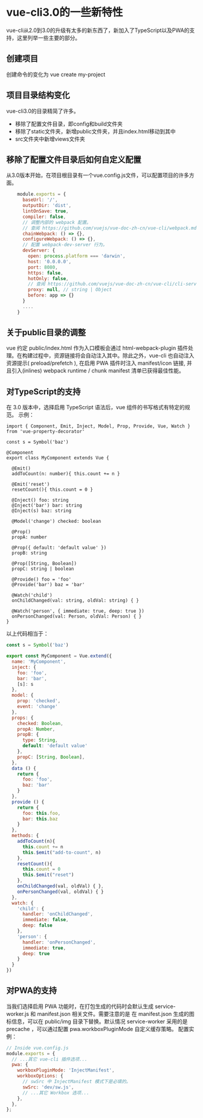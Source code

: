 # vue-cli3.0的一些新特性
vue-cli从2.0到3.0的升级有太多的新东西了，新加入了TypeScript以及PWA的支持，这里列举一些主要的部分。
## 创建项目
创建命令的变化为 vue create my-project
## 项目目录结构变化
vue-cli3.0的目录精简了许多。
- 移除了配置文件目录，即config和build文件夹
- 移除了static文件夹，新增public文件夹，并且index.html移动到其中
- src文件夹中新增views文件夹
## 移除了配置文件目录后如何自定义配置
从3.0版本开始，在项目根目录有一个vue.config.js文件，可以配置项目的许多方面。
```javascript
	module.exports = {
	  baseUrl: '/',
	  outputDir: 'dist',
	  lintOnSave: true,
	  compiler: false,
	  // 调整内部的 webpack 配置。
	  // 查阅 https://github.com/vuejs/vue-doc-zh-cn/vue-cli/webpack.md
	  chainWebpack: () => {},
	  configureWebpack: () => {},
	  // 配置 webpack-dev-server 行为。
	  devServer: {
	    open: process.platform === 'darwin',
	    host: '0.0.0.0',
	    port: 8080,
	    https: false,
	    hotOnly: false,
	    // 查阅 https://github.com/vuejs/vue-doc-zh-cn/vue-cli/cli-service.md#配置代理
	    proxy: null, // string | Object
	    before: app => {}
	  }
	  ....
	}
```
## 关于public目录的调整
vue 约定 public/index.html 作为入口模板会通过 html-webpack-plugin 插件处理。在构建过程中，资源链接将会自动注入其中。除此之外，vue-cli 也自动注入资源提示( preload/prefetch ), 在启用 PWA 插件时注入 manifest/icon 链接, 并且引入(inlines) webpack runtime / chunk manifest 清单已获得最佳性能。
## 对TypeScript的支持
在 3.0 版本中，选择启用 TypeScript 语法后，vue 组件的书写格式有特定的规范。
示例：
```javascipt
import { Component, Emit, Inject, Model, Prop, Provide, Vue, Watch } from 'vue-property-decorator'

const s = Symbol('baz')

@Component
export class MyComponent extends Vue {

  @Emit()
  addToCount(n: number){ this.count += n }

  @Emit('reset')
  resetCount(){ this.count = 0 }

  @Inject() foo: string
  @Inject('bar') bar: string
  @Inject(s) baz: string

  @Model('change') checked: boolean

  @Prop()
  propA: number

  @Prop({ default: 'default value' })
  propB: string

  @Prop([String, Boolean])
  propC: string | boolean

  @Provide() foo = 'foo'
  @Provide('bar') baz = 'bar'

  @Watch('child')
  onChildChanged(val: string, oldVal: string) { }

  @Watch('person', { immediate: true, deep: true })
  onPersonChanged(val: Person, oldVal: Person) { }
}
```
以上代码相当于：
```javascript
const s = Symbol('baz')

export const MyComponent = Vue.extend({
  name: 'MyComponent',
  inject: {
    foo: 'foo',
    bar: 'bar',
    [s]: s
  },
  model: {
    prop: 'checked',
    event: 'change'
  },
  props: {
    checked: Boolean,
    propA: Number,
    propB: {
      type: String,
      default: 'default value'
    },
    propC: [String, Boolean],
  },
  data () {
    return {
      foo: 'foo',
      baz: 'bar'
    }
  },
  provide () {
    return {
      foo: this.foo,
      bar: this.baz
    }
  },
  methods: {
    addToCount(n){
      this.count += n
      this.$emit("add-to-count", n)
    },
    resetCount(){
      this.count = 0
      this.$emit("reset")
    },
    onChildChanged(val, oldVal) { },
    onPersonChanged(val, oldVal) { }
  },
  watch: {
    'child': {
      handler: 'onChildChanged',
      immediate: false,
      deep: false
    },
    'person': {
      handler: 'onPersonChanged',
      immediate: true,
      deep: true
    }
  }
})
```
## 对PWA的支持
当我们选择启用 PWA 功能时，在打包生成的代码时会默认生成 service-worker.js 和 manifest.json 相关文件。需要注意的是 在 manifest.json 生成的图标信息，可以在 public/img 目录下替换。默认情况 service-worker 采用的是 precache ，可以通过配置 pwa.workboxPluginMode 自定义缓存策略。
配置实例：
```javascript
// Inside vue.config.js
module.exports = {
  // ...其它 vue-cli 插件选项...
  pwa: {
    workboxPluginMode: 'InjectManifest',
    workboxOptions: {
      // swSrc 中 InjectManifest 模式下是必填的。
      swSrc: 'dev/sw.js',
      // ...其它 Workbox 选项...
    },
  },
};
```